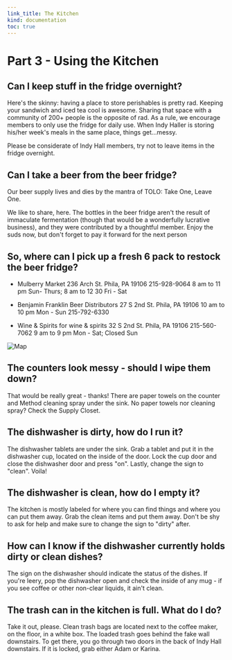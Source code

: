 ```yaml
--- 
link_title: The Kitchen
kind: documentation
toc: true
---
```


# Part 3 - Using the Kitchen

## Can I keep stuff in the fridge overnight?

Here's the skinny: having a place to store perishables is pretty rad. Keeping your sandwich and iced tea cool is awesome. Sharing that space with a community of 200+ people is the opposite of rad. As a rule, we encourage members to only use the fridge for daily use. When Indy Haller is storing his/her week's meals in the same place, things get...messy. 

Please be considerate of Indy Hall members, try not to leave items in the fridge overnight. 

## Can I take a beer from the beer fridge?
Our beer supply lives and dies by the mantra of TOLO: Take One, Leave One.

We like to share, here. The bottles in the beer fridge aren't the result of immaculate fermentation (though that would be a wonderfully lucrative business), and they were contributed by a thoughtful member. Enjoy the suds now, but don't forget to pay it forward for the next person

## So, where can I pick up a fresh 6 pack to restock the beer fridge?

* Mulberry Market 
	236 Arch St. Phila, PA 19106
	215-928-9064
	8 am to 11 pm Sun- Thurs; 8 am to 12 30 Fri - Sat

* Benjamin Franklin Beer Distributors 
	27 S 2nd St. Phila, PA 19106 
	10 am to 10 pm Mon - Sun 
	215-792-6330

* Wine & Spirits for wine & spirits
	32 S 2nd St. Phila, PA 19106
	215-560-7062
	9 am to 9 pm Mon - Sat; Closed Sun

![Map](http://placehold.it/600x350)

## The counters look messy - should I wipe them down?

That would be really great - thanks! There are paper towels on the counter and Method cleaning spray under the sink. No paper towels nor cleaning spray? Check the Supply Closet. 

## The dishwasher is dirty, how do I run it?

The dishwasher tablets are under the sink. Grab a tablet and put it in the dishwasher cup, located on the inside of the door. Lock the cup door and close the dishwasher door and press "on". Lastly, change the sign to "clean". Voila!

## The dishwasher is clean, how do I empty it?

The kitchen is mostly labeled for where you can find things and where you can put them away.  Grab the clean items and put them away. Don't be shy to ask for help and make sure to change the sign to "dirty" after.   

## How can I know if the dishwasher currently holds dirty or clean dishes?

The sign on the dishwasher should indicate the status of the dishes. If you're leery, pop the dishwasher open and check the inside of any mug - if you see coffee or other non-clear liquids, it ain't clean.

## The trash can in the kitchen is full. What do I do?

Take it out, please. Clean trash bags are located next to the coffee maker, on the floor, in a white box. The loaded trash goes behind the fake wall downstairs. To get there, you go through two doors in the back of Indy Hall downstairs. If it is locked, grab either Adam or Karina.